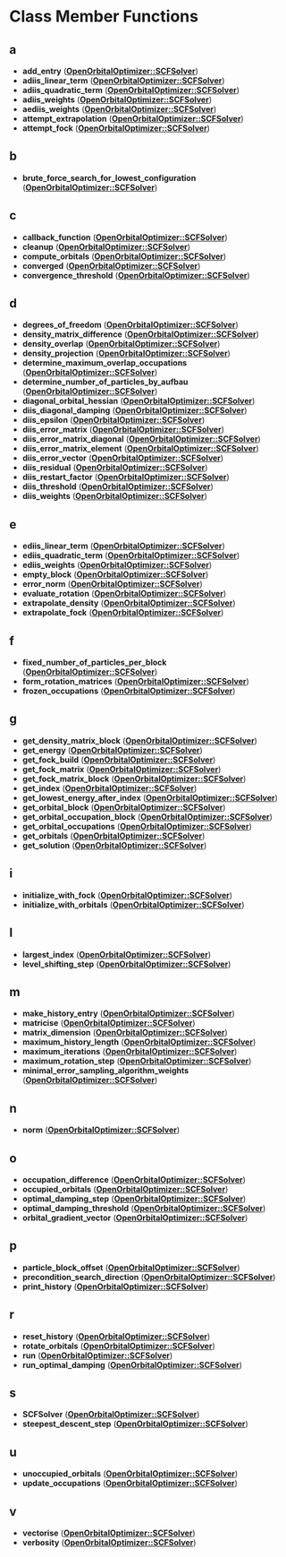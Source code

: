 
# Class Member Functions



## a

* **add\_entry** ([**OpenOrbitalOptimizer::SCFSolver**](classOpenOrbitalOptimizer_1_1SCFSolver.md))
* **adiis\_linear\_term** ([**OpenOrbitalOptimizer::SCFSolver**](classOpenOrbitalOptimizer_1_1SCFSolver.md))
* **adiis\_quadratic\_term** ([**OpenOrbitalOptimizer::SCFSolver**](classOpenOrbitalOptimizer_1_1SCFSolver.md))
* **adiis\_weights** ([**OpenOrbitalOptimizer::SCFSolver**](classOpenOrbitalOptimizer_1_1SCFSolver.md))
* **aediis\_weights** ([**OpenOrbitalOptimizer::SCFSolver**](classOpenOrbitalOptimizer_1_1SCFSolver.md))
* **attempt\_extrapolation** ([**OpenOrbitalOptimizer::SCFSolver**](classOpenOrbitalOptimizer_1_1SCFSolver.md))
* **attempt\_fock** ([**OpenOrbitalOptimizer::SCFSolver**](classOpenOrbitalOptimizer_1_1SCFSolver.md))


## b

* **brute\_force\_search\_for\_lowest\_configuration** ([**OpenOrbitalOptimizer::SCFSolver**](classOpenOrbitalOptimizer_1_1SCFSolver.md))


## c

* **callback\_function** ([**OpenOrbitalOptimizer::SCFSolver**](classOpenOrbitalOptimizer_1_1SCFSolver.md))
* **cleanup** ([**OpenOrbitalOptimizer::SCFSolver**](classOpenOrbitalOptimizer_1_1SCFSolver.md))
* **compute\_orbitals** ([**OpenOrbitalOptimizer::SCFSolver**](classOpenOrbitalOptimizer_1_1SCFSolver.md))
* **converged** ([**OpenOrbitalOptimizer::SCFSolver**](classOpenOrbitalOptimizer_1_1SCFSolver.md))
* **convergence\_threshold** ([**OpenOrbitalOptimizer::SCFSolver**](classOpenOrbitalOptimizer_1_1SCFSolver.md))


## d

* **degrees\_of\_freedom** ([**OpenOrbitalOptimizer::SCFSolver**](classOpenOrbitalOptimizer_1_1SCFSolver.md))
* **density\_matrix\_difference** ([**OpenOrbitalOptimizer::SCFSolver**](classOpenOrbitalOptimizer_1_1SCFSolver.md))
* **density\_overlap** ([**OpenOrbitalOptimizer::SCFSolver**](classOpenOrbitalOptimizer_1_1SCFSolver.md))
* **density\_projection** ([**OpenOrbitalOptimizer::SCFSolver**](classOpenOrbitalOptimizer_1_1SCFSolver.md))
* **determine\_maximum\_overlap\_occupations** ([**OpenOrbitalOptimizer::SCFSolver**](classOpenOrbitalOptimizer_1_1SCFSolver.md))
* **determine\_number\_of\_particles\_by\_aufbau** ([**OpenOrbitalOptimizer::SCFSolver**](classOpenOrbitalOptimizer_1_1SCFSolver.md))
* **diagonal\_orbital\_hessian** ([**OpenOrbitalOptimizer::SCFSolver**](classOpenOrbitalOptimizer_1_1SCFSolver.md))
* **diis\_diagonal\_damping** ([**OpenOrbitalOptimizer::SCFSolver**](classOpenOrbitalOptimizer_1_1SCFSolver.md))
* **diis\_epsilon** ([**OpenOrbitalOptimizer::SCFSolver**](classOpenOrbitalOptimizer_1_1SCFSolver.md))
* **diis\_error\_matrix** ([**OpenOrbitalOptimizer::SCFSolver**](classOpenOrbitalOptimizer_1_1SCFSolver.md))
* **diis\_error\_matrix\_diagonal** ([**OpenOrbitalOptimizer::SCFSolver**](classOpenOrbitalOptimizer_1_1SCFSolver.md))
* **diis\_error\_matrix\_element** ([**OpenOrbitalOptimizer::SCFSolver**](classOpenOrbitalOptimizer_1_1SCFSolver.md))
* **diis\_error\_vector** ([**OpenOrbitalOptimizer::SCFSolver**](classOpenOrbitalOptimizer_1_1SCFSolver.md))
* **diis\_residual** ([**OpenOrbitalOptimizer::SCFSolver**](classOpenOrbitalOptimizer_1_1SCFSolver.md))
* **diis\_restart\_factor** ([**OpenOrbitalOptimizer::SCFSolver**](classOpenOrbitalOptimizer_1_1SCFSolver.md))
* **diis\_threshold** ([**OpenOrbitalOptimizer::SCFSolver**](classOpenOrbitalOptimizer_1_1SCFSolver.md))
* **diis\_weights** ([**OpenOrbitalOptimizer::SCFSolver**](classOpenOrbitalOptimizer_1_1SCFSolver.md))


## e

* **ediis\_linear\_term** ([**OpenOrbitalOptimizer::SCFSolver**](classOpenOrbitalOptimizer_1_1SCFSolver.md))
* **ediis\_quadratic\_term** ([**OpenOrbitalOptimizer::SCFSolver**](classOpenOrbitalOptimizer_1_1SCFSolver.md))
* **ediis\_weights** ([**OpenOrbitalOptimizer::SCFSolver**](classOpenOrbitalOptimizer_1_1SCFSolver.md))
* **empty\_block** ([**OpenOrbitalOptimizer::SCFSolver**](classOpenOrbitalOptimizer_1_1SCFSolver.md))
* **error\_norm** ([**OpenOrbitalOptimizer::SCFSolver**](classOpenOrbitalOptimizer_1_1SCFSolver.md))
* **evaluate\_rotation** ([**OpenOrbitalOptimizer::SCFSolver**](classOpenOrbitalOptimizer_1_1SCFSolver.md))
* **extrapolate\_density** ([**OpenOrbitalOptimizer::SCFSolver**](classOpenOrbitalOptimizer_1_1SCFSolver.md))
* **extrapolate\_fock** ([**OpenOrbitalOptimizer::SCFSolver**](classOpenOrbitalOptimizer_1_1SCFSolver.md))


## f

* **fixed\_number\_of\_particles\_per\_block** ([**OpenOrbitalOptimizer::SCFSolver**](classOpenOrbitalOptimizer_1_1SCFSolver.md))
* **form\_rotation\_matrices** ([**OpenOrbitalOptimizer::SCFSolver**](classOpenOrbitalOptimizer_1_1SCFSolver.md))
* **frozen\_occupations** ([**OpenOrbitalOptimizer::SCFSolver**](classOpenOrbitalOptimizer_1_1SCFSolver.md))


## g

* **get\_density\_matrix\_block** ([**OpenOrbitalOptimizer::SCFSolver**](classOpenOrbitalOptimizer_1_1SCFSolver.md))
* **get\_energy** ([**OpenOrbitalOptimizer::SCFSolver**](classOpenOrbitalOptimizer_1_1SCFSolver.md))
* **get\_fock\_build** ([**OpenOrbitalOptimizer::SCFSolver**](classOpenOrbitalOptimizer_1_1SCFSolver.md))
* **get\_fock\_matrix** ([**OpenOrbitalOptimizer::SCFSolver**](classOpenOrbitalOptimizer_1_1SCFSolver.md))
* **get\_fock\_matrix\_block** ([**OpenOrbitalOptimizer::SCFSolver**](classOpenOrbitalOptimizer_1_1SCFSolver.md))
* **get\_index** ([**OpenOrbitalOptimizer::SCFSolver**](classOpenOrbitalOptimizer_1_1SCFSolver.md))
* **get\_lowest\_energy\_after\_index** ([**OpenOrbitalOptimizer::SCFSolver**](classOpenOrbitalOptimizer_1_1SCFSolver.md))
* **get\_orbital\_block** ([**OpenOrbitalOptimizer::SCFSolver**](classOpenOrbitalOptimizer_1_1SCFSolver.md))
* **get\_orbital\_occupation\_block** ([**OpenOrbitalOptimizer::SCFSolver**](classOpenOrbitalOptimizer_1_1SCFSolver.md))
* **get\_orbital\_occupations** ([**OpenOrbitalOptimizer::SCFSolver**](classOpenOrbitalOptimizer_1_1SCFSolver.md))
* **get\_orbitals** ([**OpenOrbitalOptimizer::SCFSolver**](classOpenOrbitalOptimizer_1_1SCFSolver.md))
* **get\_solution** ([**OpenOrbitalOptimizer::SCFSolver**](classOpenOrbitalOptimizer_1_1SCFSolver.md))


## i

* **initialize\_with\_fock** ([**OpenOrbitalOptimizer::SCFSolver**](classOpenOrbitalOptimizer_1_1SCFSolver.md))
* **initialize\_with\_orbitals** ([**OpenOrbitalOptimizer::SCFSolver**](classOpenOrbitalOptimizer_1_1SCFSolver.md))


## l

* **largest\_index** ([**OpenOrbitalOptimizer::SCFSolver**](classOpenOrbitalOptimizer_1_1SCFSolver.md))
* **level\_shifting\_step** ([**OpenOrbitalOptimizer::SCFSolver**](classOpenOrbitalOptimizer_1_1SCFSolver.md))


## m

* **make\_history\_entry** ([**OpenOrbitalOptimizer::SCFSolver**](classOpenOrbitalOptimizer_1_1SCFSolver.md))
* **matricise** ([**OpenOrbitalOptimizer::SCFSolver**](classOpenOrbitalOptimizer_1_1SCFSolver.md))
* **matrix\_dimension** ([**OpenOrbitalOptimizer::SCFSolver**](classOpenOrbitalOptimizer_1_1SCFSolver.md))
* **maximum\_history\_length** ([**OpenOrbitalOptimizer::SCFSolver**](classOpenOrbitalOptimizer_1_1SCFSolver.md))
* **maximum\_iterations** ([**OpenOrbitalOptimizer::SCFSolver**](classOpenOrbitalOptimizer_1_1SCFSolver.md))
* **maximum\_rotation\_step** ([**OpenOrbitalOptimizer::SCFSolver**](classOpenOrbitalOptimizer_1_1SCFSolver.md))
* **minimal\_error\_sampling\_algorithm\_weights** ([**OpenOrbitalOptimizer::SCFSolver**](classOpenOrbitalOptimizer_1_1SCFSolver.md))


## n

* **norm** ([**OpenOrbitalOptimizer::SCFSolver**](classOpenOrbitalOptimizer_1_1SCFSolver.md))


## o

* **occupation\_difference** ([**OpenOrbitalOptimizer::SCFSolver**](classOpenOrbitalOptimizer_1_1SCFSolver.md))
* **occupied\_orbitals** ([**OpenOrbitalOptimizer::SCFSolver**](classOpenOrbitalOptimizer_1_1SCFSolver.md))
* **optimal\_damping\_step** ([**OpenOrbitalOptimizer::SCFSolver**](classOpenOrbitalOptimizer_1_1SCFSolver.md))
* **optimal\_damping\_threshold** ([**OpenOrbitalOptimizer::SCFSolver**](classOpenOrbitalOptimizer_1_1SCFSolver.md))
* **orbital\_gradient\_vector** ([**OpenOrbitalOptimizer::SCFSolver**](classOpenOrbitalOptimizer_1_1SCFSolver.md))


## p

* **particle\_block\_offset** ([**OpenOrbitalOptimizer::SCFSolver**](classOpenOrbitalOptimizer_1_1SCFSolver.md))
* **precondition\_search\_direction** ([**OpenOrbitalOptimizer::SCFSolver**](classOpenOrbitalOptimizer_1_1SCFSolver.md))
* **print\_history** ([**OpenOrbitalOptimizer::SCFSolver**](classOpenOrbitalOptimizer_1_1SCFSolver.md))


## r

* **reset\_history** ([**OpenOrbitalOptimizer::SCFSolver**](classOpenOrbitalOptimizer_1_1SCFSolver.md))
* **rotate\_orbitals** ([**OpenOrbitalOptimizer::SCFSolver**](classOpenOrbitalOptimizer_1_1SCFSolver.md))
* **run** ([**OpenOrbitalOptimizer::SCFSolver**](classOpenOrbitalOptimizer_1_1SCFSolver.md))
* **run\_optimal\_damping** ([**OpenOrbitalOptimizer::SCFSolver**](classOpenOrbitalOptimizer_1_1SCFSolver.md))


## s

* **SCFSolver** ([**OpenOrbitalOptimizer::SCFSolver**](classOpenOrbitalOptimizer_1_1SCFSolver.md))
* **steepest\_descent\_step** ([**OpenOrbitalOptimizer::SCFSolver**](classOpenOrbitalOptimizer_1_1SCFSolver.md))


## u

* **unoccupied\_orbitals** ([**OpenOrbitalOptimizer::SCFSolver**](classOpenOrbitalOptimizer_1_1SCFSolver.md))
* **update\_occupations** ([**OpenOrbitalOptimizer::SCFSolver**](classOpenOrbitalOptimizer_1_1SCFSolver.md))


## v

* **vectorise** ([**OpenOrbitalOptimizer::SCFSolver**](classOpenOrbitalOptimizer_1_1SCFSolver.md))
* **verbosity** ([**OpenOrbitalOptimizer::SCFSolver**](classOpenOrbitalOptimizer_1_1SCFSolver.md))




